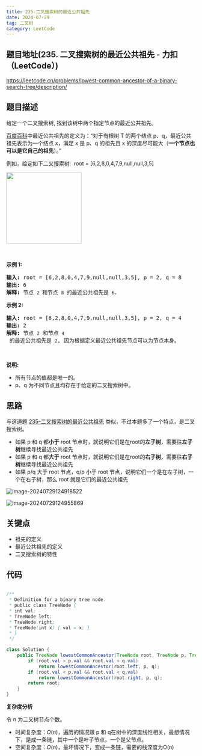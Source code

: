 ```yaml
---
title: 235-二叉搜索树的最近公共祖先
date: 2024-07-29
tag: 二叉树
category: LeetCode
---
```


## 题目地址(235. 二叉搜索树的最近公共祖先 - 力扣（LeetCode）)

https://leetcode.cn/problems/lowest-common-ancestor-of-a-binary-search-tree/description/

## 题目描述

<p>给定一个二叉搜索树, 找到该树中两个指定节点的最近公共祖先。</p>

<p><a href="https://baike.baidu.com/item/%E6%9C%80%E8%BF%91%E5%85%AC%E5%85%B1%E7%A5%96%E5%85%88/8918834?fr=aladdin" target="_blank">百度百科</a>中最近公共祖先的定义为：“对于有根树 T 的两个结点 p、q，最近公共祖先表示为一个结点 x，满足 x 是 p、q 的祖先且 x 的深度尽可能大（<strong>一个节点也可以是它自己的祖先</strong>）。”</p>

<p>例如，给定如下二叉搜索树:&nbsp; root =&nbsp;[6,2,8,0,4,7,9,null,null,3,5]</p>

<p><img alt="" src="https://assets.leetcode-cn.com/aliyun-lc-upload/uploads/2018/12/14/binarysearchtree_improved.png" style="height: 190px; width: 200px;"></p>

<p>&nbsp;</p>

<p><strong>示例 1:</strong></p>

<pre><strong>输入:</strong> root = [6,2,8,0,4,7,9,null,null,3,5], p = 2, q = 8
<strong>输出:</strong> 6 
<strong>解释: </strong>节点 <code>2 </code>和节点 <code>8 </code>的最近公共祖先是 <code>6。</code>
</pre>

<p><strong>示例 2:</strong></p>

<pre><strong>输入:</strong> root = [6,2,8,0,4,7,9,null,null,3,5], p = 2, q = 4
<strong>输出:</strong> 2
<strong>解释: </strong>节点 <code>2</code> 和节点 <code>4</code> 的最近公共祖先是 <code>2</code>, 因为根据定义最近公共祖先节点可以为节点本身。</pre>

<p>&nbsp;</p>

<p><strong>说明:</strong></p>

<ul>
	<li>所有节点的值都是唯一的。</li>
	<li>p、q 为不同节点且均存在于给定的二叉搜索树中。</li>
</ul>


## 思路

与这道题 [235-二叉搜索树的最近公共祖先](./235-二叉搜索树的最近公共祖先.md) 类似，不过本题多了一个特点，是二叉搜索树。

- 如果 p 和 q 都**小于** root 节点时，就说明它们是在root的**左子树**，需要往**左子树**继续寻找最近公共祖先
- 如果 p 和 q 都**大于** root 节点时，就说明它们是在root的**右子树**，需要往**右子树**继续寻找最近公共祖先
- 如果 p/q 大于 root 节点，q/p 小于 root 节点，说明它们一个是在左子树，一个在右子树，那么 root 就是它们的最近公共祖先

![image-20240729124918522](C:/Users/lyh/AppData/Roaming/Typora/typora-user-images/image-20240729124918522.png)



![image-20240729124955869](C:/Users/lyh/AppData/Roaming/Typora/typora-user-images/image-20240729124955869.png)





## 关键点

-  祖先的定义
-  最近公共祖先的定义
-  二叉搜索树的特性

## 代码

```java

/**
 * Definition for a binary tree node.
 * public class TreeNode {
 * int val;
 * TreeNode left;
 * TreeNode right;
 * TreeNode(int x) { val = x; }
 * }
 */

class Solution {
    public TreeNode lowestCommonAncestor(TreeNode root, TreeNode p, TreeNode q) {
        if (root.val > p.val && root.val > q.val)
            return lowestCommonAncestor(root.left, p, q);
        if (root.val < p.val && root.val < q.val)
            return lowestCommonAncestor(root.right, p, q);
        return root;
    }
}

```


**复杂度分析**

令 n 为二叉树节点个数。

- 时间复杂度：$O(n)$，遍历的情况跟 p 和 q在树中的深度线性相关，最想情况下，是成一条链，其中一个是叶子节点，一个是父节点。
- 空间复杂度：$O(n)$，最坏情况下，变成一条链，需要的栈深度为O(n)

